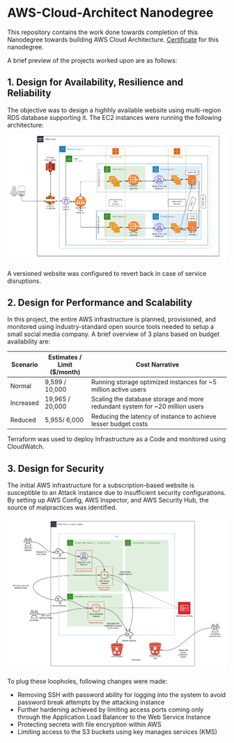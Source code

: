 # AWS-Cloud-Architect Nanodegree

This repository contains the work done towards completion of this Nanodegree towards building AWS Cloud Architecture. [Certificate](https://confirm.udacity.com/K23QHKTC)
for this nanodegree.

A brief preview of the projects worked upon are as follows:

## 1. Design for Availability, Resilience and Reliability

The objective was to design a highhly available website using multi-region RDS database supporting it. 
The EC2 instances were running the following architecture:

![Available](Design%20for%20Availability%2C%20Resilience%20and%20Reliability/screenshots/Highly%20available%20architecture.PNG)

A versioned website was configured to revert back in case of service disruptions.

## 2. Design for Performance and Scalability

In this project, the entire AWS infrastructure is planned, provisioned, and monitored using industry-standard open source tools needed to setup a small social media company. 
A brief overview of 3 plans based on budget availability are:

| Scenario | Estimates / Limit <br />  ($/month) | Cost Narrative |
| --- | --- | ---|
| Normal | 9,599 / 10,000 | Running storage optimized instances for ~5 million active users |
| Increased | 19,965 / 20,000 | Scaling the database storage and more redundant system for ~20 million users |
| Reduced | 5,955/ 6,000 | Reducing the latency of instance to achieve lesser budget costs |

Terraform was used to deploy Infrastructure as a Code and monitored using CloudWatch.

## 3. Design for Security

The initial AWS infrastructure for a subscription-based website is susceptible to an Attack instance due to insufficient security configurations.
By setting up AWS Config, AWS Inspector, and AWS Security Hub, the source of malpractices was identified.

![Security](Design%20for%20Security/starter/AWS-WebServiceDiagram-v1-insecure.png)

To plug these loopholes, following changes were made:
- Removing SSH with password ability for logging into the system to avoid password break attempts by the attacking instance
- Further hardening achieved by limiting access ports coming only through the Application Load Balancer to the Web Service Instance
- Protecting secrets with file encryption within AWS
- Limiting access to the S3 buckets using key manages services (KMS)
